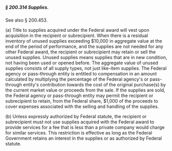 ##### § 200.314 Supplies. #####

See also § 200.453.

(a) Title to supplies acquired under the Federal award will vest upon acquisition in the recipient or subrecipient. When there is a residual inventory of unused supplies exceeding $10,000 in aggregate value at the end of the period of performance, and the supplies are not needed for any other Federal award, the recipient or subrecipient may retain or sell the unused supplies. Unused supplies means supplies that are in new condition, not having been used or opened before. The aggregate value of unused supplies consists of all supply types, not just like-item supplies. The Federal agency or pass-through entity is entitled to compensation in an amount calculated by multiplying the percentage of the Federal agency's or pass-through entity's contribution towards the cost of the original purchase(s) by the current market value or proceeds from the sale. If the supplies are sold, the Federal agency or pass-through entity may permit the recipient or subrecipient to retain, from the Federal share, $1,000 of the proceeds to cover expenses associated with the selling and handling of the supplies.

(b) Unless expressly authorized by Federal statute, the recipient or subrecipient must not use supplies acquired with the Federal award to provide services for a fee that is less than a private company would charge for similar services. This restriction is effective as long as the Federal Government retains an interest in the supplies or as authorized by Federal statute.